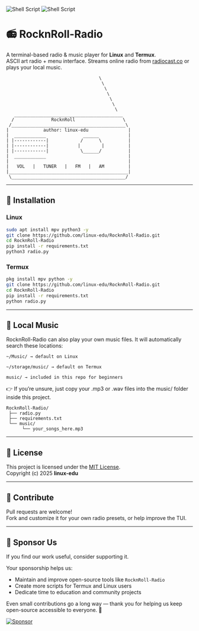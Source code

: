 ![Shell Script](https://img.shields.io/badge/RocknRoll-blue.svg) 
![Shell Script](https://img.shields.io/badge/linux--edu-red.svg)

# 📻 RocknRoll-Radio

A terminal-based radio & music player for **Linux** and **Termux**.  
ASCII art radio + menu interface. Streams online radio from [radiocast.co](https://radiocast.co) or plays your local music.

```
                                   \
                                    \
                                     \
                                      \
                                       \
                                        \
                                         \
   _________________________________________
  /              RocknRoll                  \
 /___________________________________________\
|             author: linux-edu               |
|  ____________              ______           |
| |------------|            /      \          |
| |------------|           |        |         |
| |------------|            \______/          |
|  ____________                               |
|                                             |
|   VOL   |   TUNER   |   FM   |   AM         |
|_____________________________________________|
 \___________________________________________/

```

---

## 🚀 Installation

### Linux
```bash
sudo apt install mpv python3 -y
git clone https://github.com/linux-edu/RocknRoll-Radio.git
cd RocknRoll-Radio
pip install -r requirements.txt
python3 radio.py
```

### Termux
```bash
pkg install mpv python -y
git clone https://github.com/linux-edu/RocknRoll-Radio.git
cd RocknRoll-Radio
pip install -r requirements.txt
python radio.py
```

---

## 🎵 Local Music

RocknRoll-Radio can also play your own music files.
It will automatically search these locations:

```
~/Music/ → default on Linux

~/storage/music/ → default on Termux

music/ → included in this repo for beginners
```
👉 If you’re unsure, just copy your .mp3 or .wav files into the music/ folder inside this project.

```
RocknRoll-Radio/
 ├── radio.py
 ├── requirements.txt
 └── music/
      └── your_songs_here.mp3
```
---

## 📄 License
This project is licensed under the [MIT License](LICENSE).  
Copyright (c) 2025 **linux-edu**

---

## 🙌 Contribute
Pull requests are welcome!  
Fork and customize it for your own radio presets, or help improve the TUI.

---

## 💖 Sponsor Us
If you find our work useful, consider supporting it.  

Your sponsorship helps us:
- Maintain and improve open-source tools like `RocknRoll-Radio`
- Create more scripts for Termux and Linux users
- Dedicate time to education and community projects

Even small contributions go a long way — thank you for helping us keep open-source accessible to everyone. 🙏

[![Sponsor](https://img.shields.io/badge/sponsor-%E2%9D%A4-lightgrey?logo=github)](https://github.com/sponsors/linux-edu)
